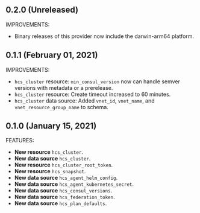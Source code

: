 ## 0.2.0 (Unreleased)

IMPROVEMENTS:
* Binary releases of this provider now include the darwin-arm64 platform.

## 0.1.1 (February 01, 2021)

IMPROVEMENTS:
* `hcs_cluster` resource: `min_consul_version` now can handle semver versions with metadata or a prerelease.
* `hcs_cluster` resource: Create timeout increased to 60 minutes.
* `hcs_cluster` data source: Added `vnet_id`, `vnet_name`, and `vnet_resource_group_name` to schema. 

## 0.1.0 (January 15, 2021)

FEATURES:
* **New resource** `hcs_cluster`.
* **New data source** `hcs_cluster`.
* **New resource** `hcs_cluster_root_token`.
* **New resource** `hcs_snapshot`.
* **New data source** `hcs_agent_helm_config`.
* **New data source** `hcs_agent_kubernetes_secret`.
* **New data source** `hcs_consul_versions`.
* **New data source** `hcs_federation_token`.
* **New data source** `hcs_plan_defaults`.
